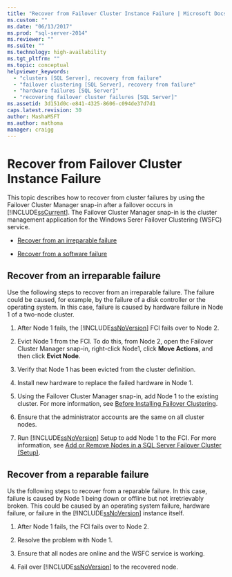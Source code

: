 ```yaml
---
title: "Recover from Failover Cluster Instance Failure | Microsoft Docs"
ms.custom: ""
ms.date: "06/13/2017"
ms.prod: "sql-server-2014"
ms.reviewer: ""
ms.suite: ""
ms.technology: high-availability
ms.tgt_pltfrm: ""
ms.topic: conceptual
helpviewer_keywords: 
  - "clusters [SQL Server], recovery from failure"
  - "failover clustering [SQL Server], recovery from failure"
  - "hardware failures [SQL Server]"
  - "recovering failover cluster failures [SQL Server]"
ms.assetid: 3d151d0c-e841-4325-8606-c094de37d7d1
caps.latest.revision: 30
author: MashaMSFT
ms.author: mathoma
manager: craigg
---
```

# Recover from Failover Cluster Instance Failure
  This topic describes how to recover from cluster failures by using the Failover Cluster Manager snap-in after a failover occurs in [!INCLUDE[ssCurrent](../../../includes/sscurrent-md.md)]. The Failover Cluster Manager snap-in is the cluster management application for the Windows Serer Failover Clustering (WSFC) service.  
  
-   [Recover from an irreparable failure](#Scenario1)  
  
-   [Recover from a software failure](#Scenario2)  
  
##  <a name="Scenario1"></a> Recover from an irreparable failure  
 Use the following steps to recover from an irreparable failure. The failure could be caused, for example, by the failure of a disk controller or the operating system. In this case, failure is caused by hardware failure in Node 1 of a two-node cluster.  
  
1.  After Node 1 fails, the [!INCLUDE[ssNoVersion](../../../includes/ssnoversion-md.md)] FCI fails over to Node 2.  
  
2.  Evict Node 1 from the FCI. To do this, from Node 2, open the Failover Cluster Manager snap-in, right-click Node1, click **Move Actions**, and then click **Evict Node**.  
  
3.  Verify that Node 1 has been evicted from the cluster definition.  
  
4.  Install new hardware to replace the failed hardware in Node 1.  
  
5.  Using the Failover Cluster Manager snap-in, add Node 1 to the existing cluster. For more information, see [Before Installing Failover Clustering](../install/before-installing-failover-clustering.md).  
  
6.  Ensure that the administrator accounts are the same on all cluster nodes.  
  
7.  Run [!INCLUDE[ssNoVersion](../../../includes/ssnoversion-md.md)] Setup to add Node 1 to the FCI. For more information, see [Add or Remove Nodes in a SQL Server Failover Cluster &#40;Setup&#41;](../install/add-or-remove-nodes-in-a-sql-server-failover-cluster-setup.md).  
  
##  <a name="Scenario2"></a> Recover from a reparable failure  
 Us the following steps to recover from a reparable failure. In this case, failure is caused by Node 1 being down or offline but not irretrievably broken. This could be caused by an operating system failure, hardware failure, or failure in the [!INCLUDE[ssNoVersion](../../../includes/ssnoversion-md.md)] instance itself.  
  
1.  After Node 1 fails, the FCI fails over to Node 2.  
  
2.  Resolve the problem with Node 1.  
  
3.  Ensure that all nodes are online and the WSFC service is working.  
  
4.  Fail over [!INCLUDE[ssNoVersion](../../../includes/ssnoversion-md.md)] to the recovered node.  
  
  
